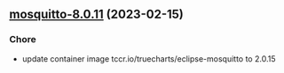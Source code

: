 

## [mosquitto-8.0.11](https://github.com/truecharts/charts/compare/mosquitto-8.0.10...mosquitto-8.0.11) (2023-02-15)

### Chore

- update container image tccr.io/truecharts/eclipse-mosquitto to 2.0.15
  
  